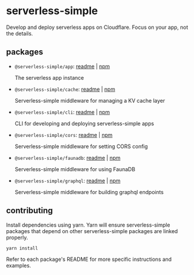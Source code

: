 # serverless-simple

Develop and deploy serverless apps on Cloudflare. Focus on your app, not the details.

## packages

- `@serverless-simple/app`: [readme](https://github.com/serverless-simple/serverless-simple/tree/master/packages/app/README.md) | [npm](https://www.npmjs.com/package/@serverless-simple/app)

    The serverless app instance
- `@serverless-simple/cache`: [readme](https://github.com/serverless-simple/serverless-simple/tree/master/packages/cache/README.md) | [npm](https://www.npmjs.com/package/@serverless-simple/cache)

    Serverless-simple middleware for managing a KV cache layer
- `@serverless-simple/cli`: [readme](https://github.com/serverless-simple/serverless-simple/tree/master/packages/cli/README.md) | [npm](https://www.npmjs.com/package/@serverless-simple/cli)

    CLI for developing and deploying serverless-simple apps
- `@serverless-simple/cors`: [readme](https://github.com/serverless-simple/serverless-simple/tree/master/packages/cors/README.md) | [npm](https://www.npmjs.com/package/@serverless-simple/cors)

    Serverless-simple middleware for setting CORS config
- `@serverless-simple/faunadb`: [readme](https://github.com/serverless-simple/serverless-simple/tree/master/packages/faunadb/README.md) | [npm](https://www.npmjs.com/package/@serverless-simple/faunadb)

    Serverless-simple middleware for using FaunaDB
- `@serverless-simple/graphql`: [readme](https://github.com/serverless-simple/serverless-simple/tree/master/packages/graphql/README.md) | [npm](https://www.npmjs.com/package/@serverless-simple/graphql)

    Serverless-simple middleware for building graphql endpoints

## contributing

Install dependencies using yarn. Yarn will ensure serverless-simple packages that depend on other serverless-simple packages are linked properly.

```
yarn install
```

Refer to each package's README for more specific instructions and examples.
